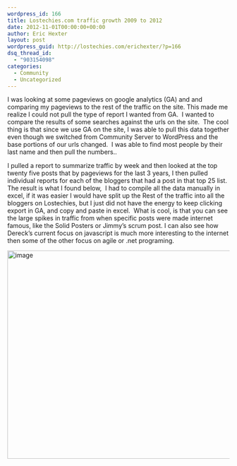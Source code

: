 ```yaml
---
wordpress_id: 166
title: Lostechies.com traffic growth 2009 to 2012
date: 2012-11-01T00:00:00+00:00
author: Eric Hexter
layout: post
wordpress_guid: http://lostechies.com/erichexter/?p=166
dsq_thread_id:
  - "903154098"
categories:
  - Community
  - Uncategorized
---
```

I was looking at some pageviews on google analytics (GA) and and comparing my pageviews to the rest of the traffic on the site. This made me realize I could not pull the type of report I wanted from GA.&nbsp; I wanted to compare the results of some searches against the urls on the site.&nbsp; The cool thing is that since we use GA on the site, I was able to pull this data together even though we switched from Community Server to WordPress and the base portions of our urls changed.&nbsp; I was able to find most people by their last name and then pull the numbers..

I pulled a report to summarize traffic by week and then looked at the top twenty five posts that by pageviews for the last 3 years, I then pulled individual reports for each of the bloggers that had a post in that top 25 list. The result is what I found below,&nbsp; I had to compile all the data manually in excel, if it was easier I would have split up the Rest of the traffic into all the bloggers on Lostechies, but I just did not have the energy to keep clicking export in GA, and copy and paste in excel.&nbsp; What is cool, is that you can see the large spikes in traffic from when specific posts were made internet famous, like the Solid Posters or Jimmy&#8217;s scrum post. I can also see how Dereck’s current focus on javascript is much more interesting to the internet then some of the other focus on agile or .net programing.

[<img style="background-image: none; border-bottom: 0px; border-left: 0px; padding-left: 0px; padding-right: 0px; display: inline; border-top: 0px; border-right: 0px; padding-top: 0px" title="image" border="0" alt="image" src="http://lostechies.com/erichexter/files/2012/10/image_thumb1.png" width="607" height="472" />](http://lostechies.com/erichexter/files/2012/10/image4.png)